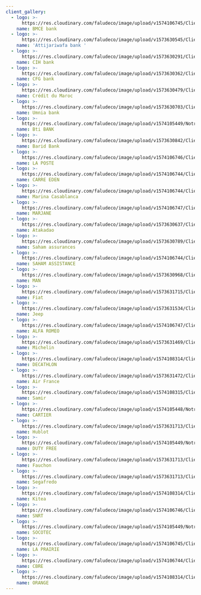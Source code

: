 ```yaml
---
client_gallery:
  - logo: >-
      https://res.cloudinary.com/faludeco/image/upload/v1574106745/Clients/logo1_kagyuu.png
    name: BMCE bank
  - logo: >-
      https://res.cloudinary.com/faludeco/image/upload/v1573630545/Clients/atti_nsya7j.png
    name: 'Attijariwafa bank '
  - logo: >-
      https://res.cloudinary.com/faludeco/image/upload/v1573630291/Clients/cih_xwmtrr.png
    name: CIH bank
  - logo: >-
      https://res.cloudinary.com/faludeco/image/upload/v1573630362/Clients/cfg_xtdbmp.svg
    name: CFG bank
  - logo: >-
      https://res.cloudinary.com/faludeco/image/upload/v1573630479/Clients/cdm_cwvgs7.gif
    name: Crédit du Maroc
  - logo: >-
      https://res.cloudinary.com/faludeco/image/upload/v1573630703/Clients/umnia_usqsno.png
    name: Umnia bank
  - logo: >-
      https://res.cloudinary.com/faludeco/image/upload/v1574105449/Notre%20Histoire/Logo_BTIBank_RVB_fmziiq.png
    name: Bti BANK
  - logo: >-
      https://res.cloudinary.com/faludeco/image/upload/v1573630842/Clients/barid_zgoun4.png
    name: Barid Bank
  - logo: >-
      https://res.cloudinary.com/faludeco/image/upload/v1574106746/Clients/poste-maroc-logo_zy9lf0.png
    name: LA POSTE
  - logo: >-
      https://res.cloudinary.com/faludeco/image/upload/v1574106744/Clients/LOGO_CARRE-1_l8hfrh.png
    name: CARRE EDEN
  - logo: >-
      https://res.cloudinary.com/faludeco/image/upload/v1574106744/Clients/logo-footer-1_nssidt.png
    name: Marina Casablanca
  - logo: >-
      https://res.cloudinary.com/faludeco/image/upload/v1574106747/Clients/marjane_logo_catalogueaumaroc_yti8gk.png
    name: MARJANE
  - logo: >-
      https://res.cloudinary.com/faludeco/image/upload/v1573630637/Clients/atakadao_dj5buy.png
    name: Atakadao
  - logo: >-
      https://res.cloudinary.com/faludeco/image/upload/v1573630789/Clients/saham_fsl2cj.png
    name: Saham assurances
  - logo: >-
      https://res.cloudinary.com/faludeco/image/upload/v1574106744/Clients/logo-saham-assistance_q31tie.png
    name: SAHAM ASSISTANCE
  - logo: >-
      https://res.cloudinary.com/faludeco/image/upload/v1573630968/Clients/man_ifrjuu.png
    name: MAN
  - logo: >-
      https://res.cloudinary.com/faludeco/image/upload/v1573631715/Clients/fiat_ob3sf5.png
    name: Fiat
  - logo: >-
      https://res.cloudinary.com/faludeco/image/upload/v1573631534/Clients/9bcab763066b7840089a54aaf66ba3d2_dgyide.gif
    name: Jeep
  - logo: >-
      https://res.cloudinary.com/faludeco/image/upload/v1574106747/Clients/logo-Alfa-Romeo_zz2h0h.png
    name: ALFA ROMEO
  - logo: >-
      https://res.cloudinary.com/faludeco/image/upload/v1573631469/Clients/Michelin-Logo_cjnsmi.png
    name: Michelin
  - logo: >-
      https://res.cloudinary.com/faludeco/image/upload/v1574108314/Clients/5a1d2fbc4ac6b00ff574e29a_cj13ml.png
    name: DECATHLON
  - logo: >-
      https://res.cloudinary.com/faludeco/image/upload/v1573631472/Clients/air_france_xkrp0f.png
    name: Air France
  - logo: >-
      https://res.cloudinary.com/faludeco/image/upload/v1574108315/Clients/samir-usine-maroc-raffinerie-energie_xkh4vb.png
    name: Samir
  - logo: >-
      https://res.cloudinary.com/faludeco/image/upload/v1574105448/Notre%20Histoire/Cartier-logo_lgsaom.png
    name: CARTIER
  - logo: >-
      https://res.cloudinary.com/faludeco/image/upload/v1573631713/Clients/Hublot-logo-positive_irhgaf.png
    name: Hublot
  - logo: >-
      https://res.cloudinary.com/faludeco/image/upload/v1574105449/Notre%20Histoire/IDFS_eftbqi.png
    name: DUTY FREE
  - logo: >-
      https://res.cloudinary.com/faludeco/image/upload/v1573631713/Clients/fauchon_mtmbxe.png
    name: Fauchon
  - logo: >-
      https://res.cloudinary.com/faludeco/image/upload/v1573631713/Clients/Segafredo_Zanetti-logo-DE758A0FDF-seeklogo.com_w25lg7.png
    name: Segafredo
  - logo: >-
      https://res.cloudinary.com/faludeco/image/upload/v1574108314/Clients/Logo_kitea_t9hr9y.png
    name: Kitea
  - logo: >-
      https://res.cloudinary.com/faludeco/image/upload/v1574106746/Clients/snrt-maroc-logo-416197313D-seeklogo.com_mvxytb.png
    name: SNRT
  - logo: >-
      https://res.cloudinary.com/faludeco/image/upload/v1574105449/Notre%20Histoire/SOCOTEC-LOGO_phocdk.png
    name: SOCOTEC
  - logo: >-
      https://res.cloudinary.com/faludeco/image/upload/v1574106745/Clients/logo_smj0of.png
    name: LA PRAIRIE
  - logo: >-
      https://res.cloudinary.com/faludeco/image/upload/v1574106744/Clients/CBRE_Group_logo.svg_fbxxby.png
    name: CBRE
  - logo: >-
      https://res.cloudinary.com/faludeco/image/upload/v1574108314/Clients/logo-Orange_zq4xod.png
    name: ORANGE
---
```


